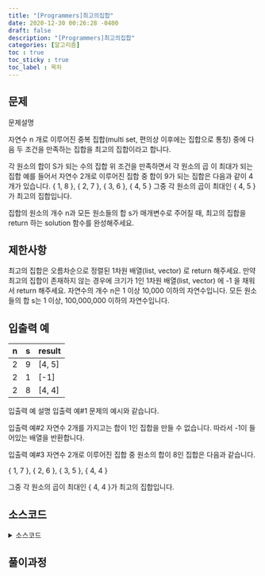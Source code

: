 ```yaml
---
title: "[Programmers]최고의집합"
date: 2020-12-30 00:26:28 -0400
draft: false
description: "[Programmers]최고의집합"
categories: [알고리즘]
toc : true
toc_sticky : true
toc_label : 목차
---
```


## 문제

문제설명

자연수 n 개로 이루어진 중복 집합(multi set, 편의상 이후에는 집합으로 통칭) 중에 다음 두 조건을 만족하는 집합을 최고의 집합이라고 합니다.

각 원소의 합이 S가 되는 수의 집합
위 조건을 만족하면서 각 원소의 곱 이 최대가 되는 집합
예를 들어서 자연수 2개로 이루어진 집합 중 합이 9가 되는 집합은 다음과 같이 4개가 있습니다.
{ 1, 8 }, { 2, 7 }, { 3, 6 }, { 4, 5 }
그중 각 원소의 곱이 최대인 { 4, 5 }가 최고의 집합입니다.

집합의 원소의 개수 n과 모든 원소들의 합 s가 매개변수로 주어질 때, 최고의 집합을 return 하는 solution 함수를 완성해주세요.

## 제한사항

최고의 집합은 오름차순으로 정렬된 1차원 배열(list, vector) 로 return 해주세요.
만약 최고의 집합이 존재하지 않는 경우에 크기가 1인 1차원 배열(list, vector) 에 -1 을 채워서 return 해주세요.
자연수의 개수 n은 1 이상 10,000 이하의 자연수입니다.
모든 원소들의 합 s는 1 이상, 100,000,000 이하의 자연수입니다.

## 입출력 예

|n|s|result|
|---|---|---|
|2|9|[4, 5]|
|2|1|[-1]|
|2|8|[4, 4]|

입출력 예 설명
입출력 예#1
문제의 예시와 같습니다.

입출력 예#2
자연수 2개를 가지고는 합이 1인 집합을 만들 수 없습니다. 따라서 -1이 들어있는 배열을 반환합니다.

입출력 예#3
자연수 2개로 이루어진 집합 중 원소의 합이 8인 집합은 다음과 같습니다.

{ 1, 7 }, { 2, 6 }, { 3, 5 }, { 4, 4 }

그중 각 원소의 곱이 최대인 { 4, 4 }가 최고의 집합입니다.

## 소스코드

<details>
<summary>소스코드</summary>
<div markdown="1">

```java
class Solution {
  public int[] solution(int n, int s) {
      int[] answer;
      
      if(s/n<1){
          answer = new int[1];
          answer[0] = -1;
      }else{
          answer = new int[n];
          int temp = s%n;
          for(int i=0;i<n;i++){
              if(n-temp<=i){
                  answer[i]=s/n+1;
              }else{
                  answer[i]=s/n;
              }
          }
      }
      return answer;
  }
}
```
</div>
</details>

## 풀이과정
